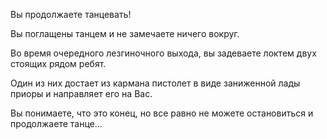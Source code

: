 Вы продолжаете танцевать!

Вы поглащены танцем и не замечаете ничего вокруг.

Во время очередного лезгиночного выхода, вы задеваете локтем двух стоящих рядом ребят.

Один из них достает из кармана пистолет в виде заниженной лады приоры и направляет его на Вас.

Вы понимаете, что это конец, но все равно не можете остановиться и продолжаете танце...